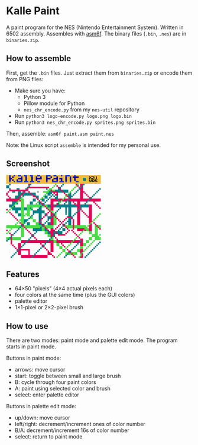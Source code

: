 # Kalle Paint
A paint program for the NES (Nintendo Entertainment System). Written in 6502 assembly. Assembles with [asm6f](https://github.com/freem/asm6f). The binary files (`.bin`, `.nes`) are in `binaries.zip`.

## How to assemble
First, get the `.bin` files. Just extract them from `binaries.zip` or encode them from PNG files:
* Make sure you have:
  * Python 3
  * Pillow module for Python
  * `nes_chr_encode.py` from my `nes-util` repository
* Run `python3 logo-encode.py logo.png logo.bin`
* Run `python3 nes_chr_encode.py sprites.png sprites.bin`

Then, assemble: `asm6f paint.asm paint.nes`

Note: the Linux script `assemble` is intended for my personal use.

## Screenshot
![paint.asm](paint.png)

## Features
* 64&times;50 "pixels" (4&times;4 actual pixels each)
* four colors at the same time (plus the GUI colors)
* palette editor
* 1&times;1-pixel or 2&times;2-pixel brush

## How to use
There are two modes: paint mode and palette edit mode. The program starts in paint mode.

Buttons in paint mode:
* arrows: move cursor
* start: toggle between small and large brush
* B: cycle through four paint colors
* A: paint using selected color and brush
* select: enter palette editor

Buttons in palette edit mode:
* up/down: move cursor
* left/right: decrement/increment ones of color number
* B/A: decrement/increment 16s of color number
* select: return to paint mode

